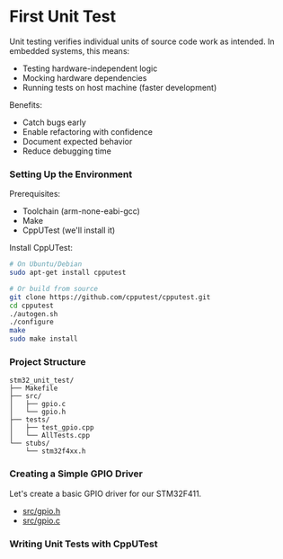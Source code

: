 # First Unit Test

Unit testing verifies individual units of source code work as intended. In embedded systems, this means:

- Testing hardware-independent logic
- Mocking hardware dependencies
- Running tests on host machine (faster development)

Benefits:

- Catch bugs early
- Enable refactoring with confidence
- Document expected behavior
- Reduce debugging time

### Setting Up the Environment 

Prerequisites:

- Toolchain (arm-none-eabi-gcc)
- Make
- CppUTest (we'll install it)

Install CppUTest:

```bash
# On Ubuntu/Debian
sudo apt-get install cpputest

# Or build from source
git clone https://github.com/cpputest/cpputest.git
cd cpputest
./autogen.sh
./configure
make
sudo make install
```

###  Project Structure

```
stm32_unit_test/
├── Makefile
├── src/
│   ├── gpio.c
│   └── gpio.h
├── tests/
│   ├── test_gpio.cpp
│   └── AllTests.cpp
└── stubs/
    └── stm32f4xx.h
```

### Creating a Simple GPIO Driver

Let's create a basic GPIO driver for our STM32F411.

- [src/gpio.h](src/gpio.h)
- [src/gpio.c](src/gpio.c)

### Writing Unit Tests with CppUTest
